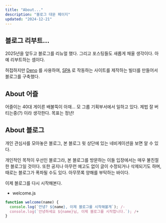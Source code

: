 ```yaml
---
title: "About..."
description: "블로그 대문 페이지"
updated: "2024-12-21"
---
```


## 블로그 리부트...

2025년을 앞두고 블로그를 리뉴얼 했다. 그리고 포스팅들도 새롭게 채울 생각이다. 아예 리부트하는 셈이다.

허접하지만 [Deno](https://deno.com/) 를 사용하여, [SPA](https://ko.wikipedia.org/wiki/%EC%8B%B1%EA%B8%80_%ED%8E%98%EC%9D%B4%EC%A7%80_%EC%95%A0%ED%94%8C%EB%A6%AC%EC%BC%80%EC%9D%B4%EC%85%98) 로 작동하는 사이트를 제작하는 빌더를 만들어서 블로그를 구축했다.

## About 어즐

어즐이는 40대 게이른 배불뚝이 아재... 모 그룹 기획부서에서 일하고 있다. 제법 잘 버티는중(?) 이라 생각한다. 목표는 정년!

## About 블로그

개인 관심사를 모아놓은 블로그, 본 블로그 윗 상단에 있는 네비게이션을 보면 알 수 있다.

개인적인 목적이 우선인 블로그라, 본 블로그를 방문하는 이들 입장에서는 매우 불친절한 블로그일 것이다. 또한 공지나 아무런 예고도 없이 글이 수정되거나 삭제되기도 하며, 때로는 블로그가 폭파될 수도 있다. 아무쪼록 양해를 부탁하는 바이다.

이제 블로그를 다시 시작해본다.

- welcome.js
```js
function welcome(name) {
  console.log(`안녕? ${name}, 이제 블로그를 시작해볼게`); /-
  console.log(`안녕하세요 ${name}님, 이제 블로그를 시작합니다.`); /+
}
```